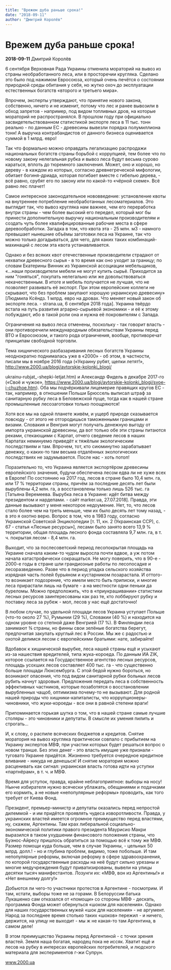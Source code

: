```yaml
---
title: "Врежем дуба раньше срока!"
date: "2018-09-11"
author: "Дмитрий Королёв"
---
```


# Врежем дуба раньше срока!

**2018-09-11** Дмитрий Королёв

6 сентября Верховная Рада Украины отменила мораторий на вывоз из страны необработанного леса, или в просторечии кругляка. Сделано это было под нажимом Евросоюза, который очень печётся о состоянии природной среды обитания у себя, но жутко охоч до эксплуатации естественных богатств «второго и третьего мира».

Впрочем, эксперты утверждают, что принятие нового закона, собственно, ничего и не изменит, потому что лес и ранее вывозили в обход запретов - например, под видом топливных дров, на которые мораторий не распространялся. В прошлом году при официально засвидетельствованном статистикой экспорте леса в 11 тыс. тонн реально - по данным ЕС - древесины вывезли порядка полумиллиона тонн! А выручка контрабандистов от данного бизнеса оценивается суммой в 1 млрд. евро!

Так что формально можно оправдать легализацию распродажи национальных богатств страны борьбой с коррупцией, тем более что по новому закону нелегальная рубка и вывоз леса будут весьма сурово караться, вплоть до тюремного заключения. Может, оно и хорошо, но дереву - в каждом из которых, согласно древнегреческой мифологии, обитает богиня-дриада, которая погибает вместе с гибелью дерева, - всё равно, срубят его по закону или по какой-то «чёрной схеме». Всё равно лес плачет!

Самое интересное законодательное нововведение: установление квоты на внутреннее потребление необработанных лесоматериалов. Это выглядит так, что вывоз кругляка нам важнее, чем его переработка внутри страны - чем более высокий его передел, который мог бы принести дополнительную выручку национальным производителям и создать чуть более квалифицированные рабочие места в сфере деревообработки. Загадка в том, что квота эта - 25 млн. м3 - намного превышает нынешние объёмы заготовки леса на Украине, так что можно только догадываться, для чего, для каких таких комбинаций-махинаций с лесом эта квота устанавливается.

Однако и без всяких квот отечественные производители страдают от нехватки древесного сырья - в то время как оно уходит за границу; по словам Екатерины Винник из Украинской ассоциации мебельщиков, «...наши производители мебели не могут купить сырьё. Приходится за ним "гоняться", покупать нелегально или же довольствоваться некачественным. В итоге и мебель получается не лучшая, что не позволяет развивать её экспорт. При этом европейские коллеги не скрывают, что без проблем закупают хорошую украинскую древесину» [Людмила Ксёндз. 1 млрд. евро на дровах. Что меняет новый закон об экспорте леса. - strana.ua, 6 сентября 2018 года]. Украина твёрдо встала на путь развития аграрно-сырьевой экономики - и её к этому побуждают, ибо в такой роли она и нужна её покровителям с Запада.

Ограничения на вывоз леса отменены, поскольку - так говорит власть - они противоречили международным обязательствам Украины перед ВТО и Евросоюзом, и такого рода ограничения, вообще, противоречат принципам свободной торговли.

Тема хищнического разбазаривания лесных богатств Украины неоднократно поднималась уже в «2000» - об этом, в частности, писали мы в ноябре 2016 года («Украину рубят, щепки летят!», http://www.2000.ua/blogi/avtorskie-kolonki_blogi/

 ukrainu-rubjat_-shepki-letjat.htm) и Александр Фидель в декабре 2017-го («Своё и чужое», https://www.2000.ua/blogi/avtorskie-kolonki_blogi/svoe-i-chuzhoe.htm). Оба мы подчёркивали лицемерие правящих кругов ЕС - так, например, в отношении Польши Брюссель выписал штраф за санитарную рубку леса в Беловежской пуще, тогда как в нашей стране промышленные лесозаготовки только поощряются!

Хотя все мы на одной планете живём, и ущерб природе сказывается повсюду - от этого не отгородишься таможенными границами и визами. Словакия и Венгрия могут получать денежную выгоду от импорта украинской древесины, да вот только обе эти страны питаются реками, стекающими с Карпат, отчего сведение лесов в наших Карпатах неминуемо приведёт к тяжёлым экологическим последствиям и там. Впрочем, тот, кто сиюминутно зарабатывает денежку, о каких-то там весьма отдалённых экологических последствиях не задумывается. После нас - хоть потоп!

Поразительно то, что Украина является экспортёром древесины европейского значения, будучи обеспечена лесом едва ли не хуже всех в Европе! По состоянию на 2017 год, лесов в стране было 10,4 млн. га, или 17 % территории страны, причём за последние десять лет были вырублены 4,2 млн. га, а восстановлены только лишь 526 тыс. га [Татьяна Веремеева. Вырубка леса в Украине: идёт битва между президентом и нардепами. - сайт marker.ua, 27.07.2018]. Правда, эти данные вызывают у меня некоторое недоумение. Нет, то, что лесов стало более чем на треть меньше, чем их было десять лет тому назад, - в это я охотно верю. Вопрос в том, что в 1983 году, согласно Украинской Советской Энциклопедии [т. 11, кн. 2 (Украинская ССР), с. 67 - статья «Лесные ресурсы»], лесами было занято всего 13,9 % территории, общая площадь лесного фонда составляла 9,7 млн. га, в т. ч. покрытая лесом - 8,4 млн. га.

Выходит, что за послесоветский период лесопокрытая площадь на Украине сначала каким-то чудом выросла почти вдвое, а уж потом начала катастрофически сокращаться. Не могу поверить, что в 90-е - 2000-е годы в стране шли грандиозные работы по лесопосадке и лесоразведению. Разве что в период упадка сельского хозяйства изрядная часть полей бурьяном и кустарником позарастала. И оттого-то возникает подозрение, что имели место быть приписки, и многие леса прирастали лишь на бумаге - а на местности одни пеньки да буреломы. Можно предположить, что в «приукрашивании» статистики лесных ресурсов заинтересованы как раз те, кто лоббируют рубку и поставку леса за рубеж - мол, лесов у нас ещё достаточно!

В любом случае, по удельной площади лесов Украина уступает Польше (что-то около 27 %), Румынии (29 %), Словакии (40 %) и находится на одном уровне со степной даже Венгрией (17 %). В Финляндии леса занимают ¾ страны, но финны свои зелёные богатства берегут, предпочитая закупать круглый лес в России. Мы же с радостью и охотой делимся лесом с европейскими братьями: нате, забирайте!

Вдобавок к хищнической вырубке, леса нашей страны ещё и усыхают из-за нашествия вредителей, типа жука-короеда. По данным ИА ZIK, которое ссылается на Государственное агентство лесных ресурсов, площадь усохших лесов составляет 400 тыс. га - что существенно больше площади Люксембурга. С этой бедой нужно бороться, но возникают опасения, что под видом санитарной рубки больных лесов рубить начнут здоровые. Предложения передать леса в собственность эффективных частников, которые позаботятся о восстановлении вырубленных чащоб, оптимизма почему-то не вызывают. Для родной нашей природы что хищники-капиталисты, что коррупционеры-чиновники, что жуки-короеды - все они в равной степени враги!

Припоминается горькая шутка о том, что в нашей стране самые лучшие столяры - это чиновники и депутаты. В смысле их умения пилить и строгать...

И, к слову, о распиле всяческих бюджетов и кредитов. Снятие моратория на вывоз кругляка практически совпало с прибытием на Украину экспертов МВФ, при участии которых будет решаться вопрос о новом транше. Без этих денег - это власть имущие уже признали - туговато Украине придётся. Жизненно требуется очередное кредитное вливание - никуда не денешься! И снятие моратория можно расценивать как сигнал: украинская власть готова идти на уступки «партнёрам», в т. ч. и МВФ.

Время для уступок, правда, крайне неблагоприятное: выборы на носу! Нынче избирателя нужно всячески ублажать, обещаниями и подачками его кормить, а не новые «непопулярные реформы» проводить, как того требует от Киева Фонд.

Президент, премьер-министр и депутаты оказались перед непростой дилеммой - и им придётся проявлять чудеса изворотливости. Правда, у украинских властей имеется огромное преимущество перед властями, ну, скажем, Аргентины. Там крах либеральной социально-экономической политики правого президента Маурисио Макри выразился в таком ухудшении финансового положения страны, что Буэнос-Айресу пришлось обратиться за помощью всё к тому же МВФ. Размер помощи куда больше, чем в случае Украины, - цельных 50 млрд. долл.! - но и глубина проблем, видимо, тоже побольше. И там непопулярные реформы, включая реформу в сфере здравоохранения, по которой государственные расходы на неё будут сильно урезаны и многие медучреждения будут приватизированы, вывели на улицы десятки тысяч манифестантов. Лозунги их: «МВФ, вон из Аргентины!» и «Нет внешнему долгу!»

Добьются ли чего-то участники протестов в Аргентине - посмотрим. И там, кстати, выборы тоже не за горами. В Белоруссии батька Лукашенко сам отказался от «помощи» со стороны МВФ - дескать, программа Фонда может обернуться «шоком для населения». Однако для наших государственных мужей «шок для населения» - не аргумент. Народ за последнее время столько таких «шоков» пережил - и ничего, держится, на улицу не выходит - мы ж не какая-то там Аргентина, в самом деле!

В этом преимущество Украины перед Аргентиной - с точки зрения властей. Земля наша богатая, народец пока не иссяк. Хватит ещё и лесов на рубку в интересах европейских потребителей, и людского материала для экспериментов г-жи Супрун.    

www.2000.ua